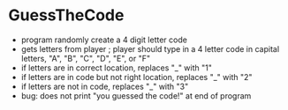 # GuessTheCode

- program randomly create a 4 digit letter code
- gets letters from player ; player should type in a 4 letter code in capital letters, "A", "B", "C", "D", "E", or "F"
- if letters are in correct location, replaces "_" with "1"
- if letters are in code but not right location, replaces "_" with "2"
- if letters are not in code, replaces "_" with "3"
- bug: does not print "you guessed the code!" at end of program 
